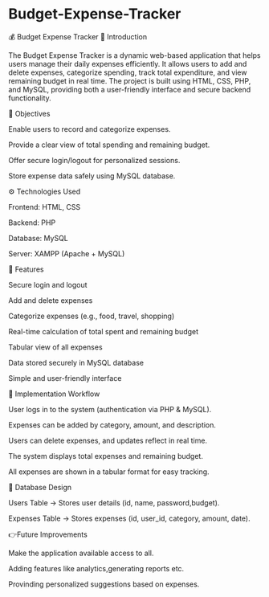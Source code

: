 # Budget-Expense-Tracker
💰 Budget Expense Tracker
📌 Introduction

The Budget Expense Tracker is a dynamic web-based application that helps users manage their daily expenses efficiently. It allows users to add and delete expenses, categorize spending, track total expenditure, and view remaining budget in real time. The project is built using HTML, CSS, PHP, and MySQL, providing both a user-friendly interface and secure backend functionality.

🎯 Objectives

Enable users to record and categorize expenses.

Provide a clear view of total spending and remaining budget.

Offer secure login/logout for personalized sessions.

Store expense data safely using MySQL database.

⚙️ Technologies Used

Frontend: HTML, CSS

Backend: PHP

Database: MySQL

Server: XAMPP (Apache + MySQL)

🚀 Features

Secure login and logout

Add and delete expenses

Categorize expenses (e.g., food, travel, shopping)

Real-time calculation of total spent and remaining budget

Tabular view of all expenses

Data stored securely in MySQL database

Simple and user-friendly interface

🔧 Implementation Workflow

User logs in to the system (authentication via PHP & MySQL).

Expenses can be added by category, amount, and description.

Users can delete expenses, and updates reflect in real time.

The system displays total expenses and remaining budget.

All expenses are shown in a tabular format for easy tracking.

📂 Database Design

Users Table → Stores user details (id, name, password,budget).

Expenses Table → Stores expenses (id, user_id, category, amount, date).

👉Future Improvements

Make the application available access to all.

Adding features like analytics,generating reports etc.

Provinding personalized suggestions based on expenses.

